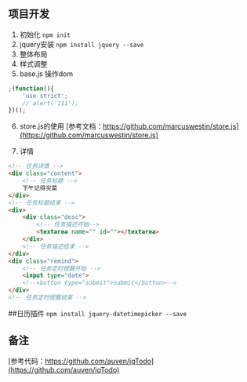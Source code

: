 ## 项目开发

1. 初始化 `npm init`
2. jquery安装 `npm install jquery --save`
3. 整体布局
4. 样式调整
5. base.js 操作dom
```js
;(function(){
    'use strict';
    // alert('111');
})();
```
6. store.js的使用
[参考文档：https://github.com/marcuswestin/store.js](https://github.com/marcuswestin/store.js)

7. 详情
```html
<!-- 任务详情 -->
<div class="content">
    <!-- 任务标题 -->
    下午记得买菜
</div>
<!-- 任务标题结束 -->
<div>
    <div class="desc">
        <!-- 任务描述开始-->
        <textarea name="" id=""></textarea>
    </div>
    <!-- 任务描述结束 -->
</div>
<div class="remind">
    <!-- 任务定时提醒开始 -->
    <input type="date">
    <!--<button type="submit">submit</button>-->
</div>
<!-- 任务定时提醒结束 -->
```

##日历插件
`npm install jquery-datetimepicker --save`

## 备注
[参考代码：https://github.com/auven/jqTodo](https://github.com/auven/jqTodo)